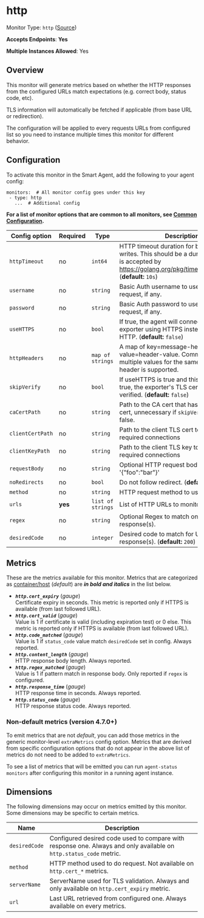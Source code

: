 <!--- GENERATED BY gomplate from scripts/docs/templates/monitor-page.md.tmpl --->

# http

Monitor Type: `http` ([Source](https://github.com/signalfx/signalfx-agent/tree/master/pkg/monitors/http))

**Accepts Endpoints**: **Yes**

**Multiple Instances Allowed**: Yes

## Overview

This monitor will generate metrics based on whether the HTTP responses from the configured URLs match expectations (e.g. correct body, status code, etc).

TLS information will automatically be fetched if applicable (from base URL or redirection).

The configuration will be applied to every requests URLs from configured list
so you need to instance multiple times this monitor for different behavior.


## Configuration

To activate this monitor in the Smart Agent, add the following to your
agent config:

```
monitors:  # All monitor config goes under this key
 - type: http
   ...  # Additional config
```

**For a list of monitor options that are common to all monitors, see [Common
Configuration](../monitor-config.md#common-configuration).**


| Config option | Required | Type | Description |
| --- | --- | --- | --- |
| `httpTimeout` | no | `int64` | HTTP timeout duration for both read and writes. This should be a duration string that is accepted by https://golang.org/pkg/time/#ParseDuration (**default:** `10s`) |
| `username` | no | `string` | Basic Auth username to use on each request, if any. |
| `password` | no | `string` | Basic Auth password to use on each request, if any. |
| `useHTTPS` | no | `bool` | If true, the agent will connect to the exporter using HTTPS instead of plain HTTP. (**default:** `false`) |
| `httpHeaders` | no | `map of strings` | A map of key=message-header and value=header-value. Comma separated multiple values for the same message-header is supported. |
| `skipVerify` | no | `bool` | If useHTTPS is true and this option is also true, the exporter's TLS cert will not be verified. (**default:** `false`) |
| `caCertPath` | no | `string` | Path to the CA cert that has signed the TLS cert, unnecessary if `skipVerify` is set to false. |
| `clientCertPath` | no | `string` | Path to the client TLS cert to use for TLS required connections |
| `clientKeyPath` | no | `string` | Path to the client TLS key to use for TLS required connections |
| `requestBody` | no | `string` | Optional HTTP request body as string like '{"foo":"bar"}' |
| `noRedirects` | no | `bool` | Do not follow redirect. (**default:** `false`) |
| `method` | no | `string` | HTTP request method to use. (**default:** `GET`) |
| `urls` | **yes** | `list of strings` | List of HTTP URLs to monitor. |
| `regex` | no | `string` | Optional Regex to match on URL(s) response(s). |
| `desiredCode` | no | `integer` | Desired code to match for URL(s) response(s). (**default:** `200`) |


## Metrics

These are the metrics available for this monitor.
Metrics that are categorized as
[container/host](https://docs.signalfx.com/en/latest/admin-guide/usage.html#about-custom-bundled-and-high-resolution-metrics)
(*default*) are ***in bold and italics*** in the list below.


 - ***`http.cert_expiry`*** (*gauge*)<br>    Certificate expiry in seconds. This metric is reported only if HTTPS is available (from last followed URL).
 - ***`http.cert_valid`*** (*gauge*)<br>    Value is 1 if certificate is valid (including expiration test) or 0 else. This metric is reported only if HTTPS is available (from last followed URL).
 - ***`http.code_matched`*** (*gauge*)<br>    Value is 1 if `status_code` value match `desiredCode` set in config. Always reported.
 - ***`http.content_length`*** (*gauge*)<br>    HTTP response body length. Always reported.
 - ***`http.regex_matched`*** (*gauge*)<br>    Value is 1 if pattern match in response body. Only reported if `regex` is configured.
 - ***`http.response_time`*** (*gauge*)<br>    HTTP response time in seconds. Always reported.
 - ***`http.status_code`*** (*gauge*)<br>    HTTP response status code. Always reported.

### Non-default metrics (version 4.7.0+)

To emit metrics that are not _default_, you can add those metrics in the
generic monitor-level `extraMetrics` config option.  Metrics that are derived
from specific configuration options that do not appear in the above list of
metrics do not need to be added to `extraMetrics`.

To see a list of metrics that will be emitted you can run `agent-status
monitors` after configuring this monitor in a running agent instance.

## Dimensions

The following dimensions may occur on metrics emitted by this monitor.  Some
dimensions may be specific to certain metrics.

| Name | Description |
| ---  | ---         |
| `desiredCode` | Configured desired code used to compare with response one. Always and only available on `http.status_code` metric. |
| `method` | HTTP method used to do request. Not available on `http.cert_*` metrics. |
| `serverName` | ServerName used for TLS validation. Always and only available on `http.cert_expiry` metric. |
| `url` | Last URL retrieved from configured one. Always available on every metrics. |



